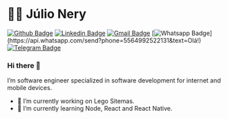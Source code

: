 # :man_technologist: Júlio Nery

[![Github Badge](https://img.shields.io/badge/-Github-000?style=flat-square&logo=Github&logoColor=white&link=https://github.com/julionery)](https://github.com/julionery)
[![Linkedin Badge](https://img.shields.io/badge/-J%C3%BAlio%20Nery-blue?style=flat-square&logo=Linkedin&logoColor=white&link=https://www.linkedin.com/in/julio-nery/)](https://www.linkedin.com/in/julio-nery/)
[![Gmail Badge](https://img.shields.io/badge/-Gmail-c14438?style=flat-square&logo=Gmail&logoColor=white&link=mailto:juliocesaralmeidanery@gmail.com)](mailto:juliocesaralmeidanery@gmail.com)
[![Whatsapp Badge](https://img.shields.io/badge/-Whatsapp-4CA143?style=flat-square&labelColor=4CA143&logo=whatsapp&logoColor=white&link=https://api.whatsapp.com/send?phone=5564992522131&text=Olá!)](https://api.whatsapp.com/send?phone=5564992522131&text=Olá!)
[![Telegram Badge](https://img.shields.io/badge/-Telegram-1ca0f1?style=flat-square&labelColor=1ca0f1&logo=telegram&logoColor=white&link=https://t.me/julio_nery)](https://t.me/julio_nery)


### Hi there 👋

I’m software engineer specialized in software development for internet and mobile devices.

- 🔭 I’m currently working on Lego Sitemas.
- 🌱 I’m currently learning Node, React and React Native.

<!--
**julionery/julionery** is a ✨ _special_ ✨ repository because its `README.md` (this file) appears on your GitHub profile.

Here are some ideas to get you started:

- 🔭 I’m currently working on ...
- 🌱 I’m currently learning ...
- 👯 I’m looking to collaborate on ...
- 🤔 I’m looking for help with ...
- 💬 Ask me about ...
- 📫 How to reach me: ...
- 😄 Pronouns: ...
- ⚡ Fun fact: ...
-->
